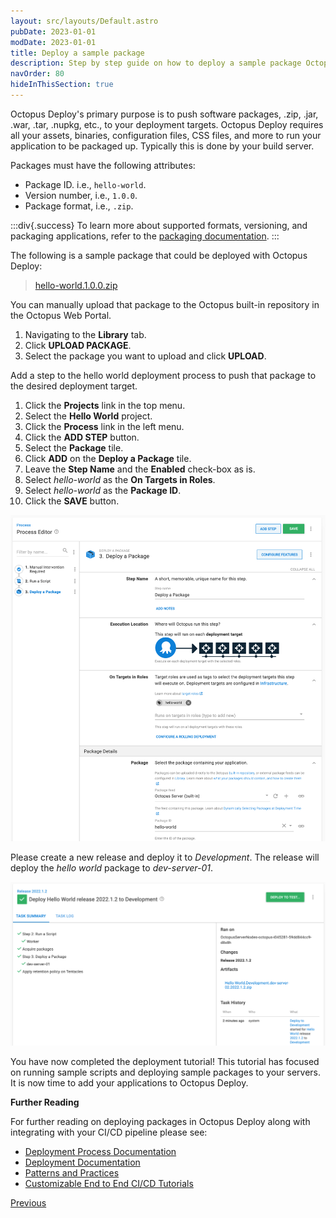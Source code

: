 ```yaml
---
layout: src/layouts/Default.astro
pubDate: 2023-01-01
modDate: 2023-01-01
title: Deploy a sample package
description: Step by step guide on how to deploy a sample package Octopus Deploy
navOrder: 80
hideInThisSection: true
---
```


Octopus Deploy's primary purpose is to push software packages, .zip, .jar, .war, .tar, .nupkg, etc., to your deployment targets.  Octopus Deploy requires all your assets, binaries, configuration files, CSS files, and more to run your application to be packaged up.  Typically this is done by your build server.

Packages must have the following attributes:

- Package ID. i.e., `hello-world`.
- Version number, i.e., `1.0.0`. 
- Package format, i.e., `.zip`.

:::div{.success}
To learn more about supported formats, versioning, and packaging applications, refer to the [packaging documentation](/docs/packaging-applications).
:::

The following is a sample package that could be deployed with Octopus Deploy:

> [hello-world.1.0.0.zip](https://octopus.com/images/docs/hello-world.1.0.0.zip)

You can manually upload that package to the Octopus built-in repository in the Octopus Web Portal.

1. Navigating to the **Library** tab.
1. Click **UPLOAD PACKAGE**.
1. Select the package you want to upload and click **UPLOAD**.

Add a step to the hello world deployment process to push that package to the desired deployment target.

1. Click the **Projects** link in the top menu.
1. Select the **Hello World** project.
1. Click the **Process** link in the left menu.
1. Click the **ADD STEP** button.
1. Select the **Package** tile.
1. Click **ADD** on the **Deploy a Package** tile.
1. Leave the **Step Name** and the **Enabled** check-box as is.
1. Select *hello-world* as the **On Targets in Roles**.
1. Select *hello-world* as the **Package ID**.
1. Click the **SAVE** button.

![Deploy a package step with role and package selected](/docs/getting-started/first-deployment/images/img-deploypackage.png "width=500")

Please create a new release and deploy it to *Development*.  The release will deploy the *hello world* package to *dev-server-01*.

![Deploy a package results](/docs/getting-started/first-deployment/images/img-releasehwpackage.png "width=500")

You have now completed the deployment tutorial!  This tutorial has focused on running sample scripts and deploying sample packages to your servers.  It is now time to add your applications to Octopus Deploy.  

**Further Reading**

For further reading on deploying packages in Octopus Deploy along with integrating with your CI/CD pipeline please see:

- [Deployment Process Documentation](/docs/projects/deployment-process)
- [Deployment Documentation](/docs/deployments)
- [Patterns and Practices](/docs/deployments/patterns)
- [Customizable End to End CI/CD Tutorials](https://octopus.com/docs/guides)

<span><a class="btn btn-secondary" href="/docs/getting-started/first-deployment/add-deployment-targets">Previous</a></span>
